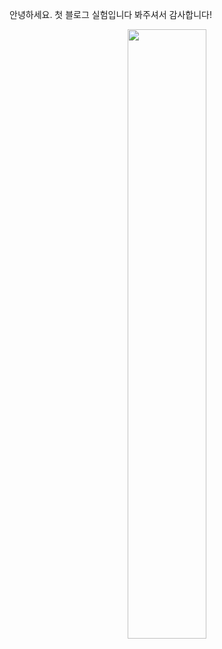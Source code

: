 안녕하세요. 첫 블로그 실험입니다 봐주셔서 감사합니다!

<center><img src='{{"/assets/image/LDM/image1.png" | relative_url}}' width="50%"></center>
